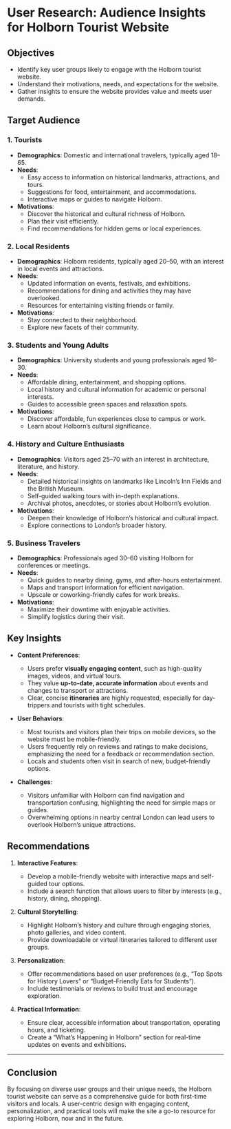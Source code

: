 # User Research: Audience Insights for Holborn Tourist Website

## Objectives
- Identify key user groups likely to engage with the Holborn tourist website.
- Understand their motivations, needs, and expectations for the website.
- Gather insights to ensure the website provides value and meets user demands.

## Target Audience
### 1. **Tourists**
   - **Demographics**: Domestic and international travelers, typically aged 18–65.
   - **Needs**:
     - Easy access to information on historical landmarks, attractions, and tours.
     - Suggestions for food, entertainment, and accommodations.
     - Interactive maps or guides to navigate Holborn.
   - **Motivations**:
     - Discover the historical and cultural richness of Holborn.
     - Plan their visit efficiently.
     - Find recommendations for hidden gems or local experiences.

### 2. **Local Residents**
   - **Demographics**: Holborn residents, typically aged 20–50, with an interest in local events and attractions.
   - **Needs**:
     - Updated information on events, festivals, and exhibitions.
     - Recommendations for dining and activities they may have overlooked.
     - Resources for entertaining visiting friends or family.
   - **Motivations**:
     - Stay connected to their neighborhood.
     - Explore new facets of their community.

### 3. **Students and Young Adults**
   - **Demographics**: University students and young professionals aged 16–30.
   - **Needs**:
     - Affordable dining, entertainment, and shopping options.
     - Local history and cultural information for academic or personal interests.
     - Guides to accessible green spaces and relaxation spots.
   - **Motivations**:
     - Discover affordable, fun experiences close to campus or work.
     - Learn about Holborn’s cultural significance.

### 4. **History and Culture Enthusiasts**
   - **Demographics**: Visitors aged 25–70 with an interest in architecture, literature, and history.
   - **Needs**:
     - Detailed historical insights on landmarks like Lincoln’s Inn Fields and the British Museum.
     - Self-guided walking tours with in-depth explanations.
     - Archival photos, anecdotes, or stories about Holborn’s evolution.
   - **Motivations**:
     - Deepen their knowledge of Holborn’s historical and cultural impact.
     - Explore connections to London’s broader history.

### 5. **Business Travelers**
   - **Demographics**: Professionals aged 30–60 visiting Holborn for conferences or meetings.
   - **Needs**:
     - Quick guides to nearby dining, gyms, and after-hours entertainment.
     - Maps and transport information for efficient navigation.
     - Upscale or coworking-friendly cafes for work breaks.
   - **Motivations**:
     - Maximize their downtime with enjoyable activities.
     - Simplify logistics during their visit.

## Key Insights
- **Content Preferences**:
  - Users prefer **visually engaging content**, such as high-quality images, videos, and virtual tours.
  - They value **up-to-date, accurate information** about events and changes to transport or attractions.
  - Clear, concise **itineraries** are highly requested, especially for day-trippers and tourists with tight schedules.

- **User Behaviors**:
  - Most tourists and visitors plan their trips on mobile devices, so the website must be mobile-friendly.
  - Users frequently rely on reviews and ratings to make decisions, emphasizing the need for a feedback or recommendation section.
  - Locals and students often visit in search of new, budget-friendly options.

- **Challenges**:
  - Visitors unfamiliar with Holborn can find navigation and transportation confusing, highlighting the need for simple maps or guides.
  - Overwhelming options in nearby central London can lead users to overlook Holborn’s unique attractions.

## Recommendations
1. **Interactive Features**:
   - Develop a mobile-friendly website with interactive maps and self-guided tour options.
   - Include a search function that allows users to filter by interests (e.g., history, dining, shopping).

2. **Cultural Storytelling**:
   - Highlight Holborn’s history and culture through engaging stories, photo galleries, and video content.
   - Provide downloadable or virtual itineraries tailored to different user groups.

3. **Personalization**:
   - Offer recommendations based on user preferences (e.g., “Top Spots for History Lovers” or “Budget-Friendly Eats for Students”).
   - Include testimonials or reviews to build trust and encourage exploration.

4. **Practical Information**:
   - Ensure clear, accessible information about transportation, operating hours, and ticketing.
   - Create a “What’s Happening in Holborn” section for real-time updates on events and exhibitions.

---

## Conclusion
By focusing on diverse user groups and their unique needs, the Holborn tourist website can serve as a comprehensive guide for both first-time visitors and locals. A user-centric design with engaging content, personalization, and practical tools will make the site a go-to resource for exploring Holborn, now and in the future.

